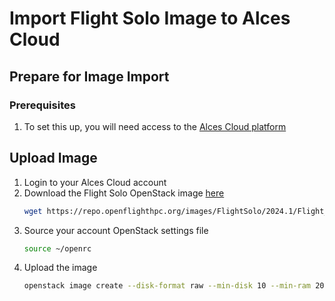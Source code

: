 # Import Flight Solo Image to Alces Cloud

## Prepare for Image Import 

### Prerequisites

1. To set this up, you will need access to the [Alces Cloud platform](https://alces-cloud-docs.alces-flight.com/starter/)

## Upload Image

1. Login to your Alces Cloud account
1. Download the Flight Solo OpenStack image [here](https://repo.openflighthpc.org/?prefix=images/FlightSolo/)
    ```bash
    wget https://repo.openflighthpc.org/images/FlightSolo/2024.1/Flight_Solo_VERSION_generic-cloudinit.raw
    ```
1. Source your account OpenStack settings file
    ```bash
    source ~/openrc
    ```
1. Upload the image
    ```bash
    openstack image create --disk-format raw --min-disk 10 --min-ram 2048 --file Flight_Solo_VERSION_generic-cloudinit.raw "Flight Solo VERSION"
    ```

